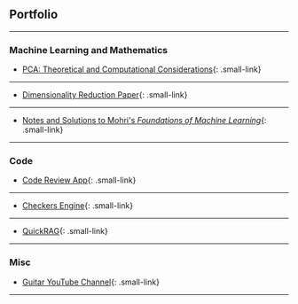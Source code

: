 <style>
    /* Define a class to style the smaller links */
    .small-link {
        font-size: 80%; /* You can adjust the percentage as needed */
    }
</style>


## Portfolio

---

### Machine Learning and Mathematics
- [PCA: Theoretical and Computational Considerations](/pdf/PCA_Analysis_Paper.pdf){: .small-link}
---

- [Dimensionality Reduction Paper](/project_pages/REU_page){: .small-link}
---

- [Notes and Solutions to Mohri's *Foundations of Machine Learning*](/pdf/Published_Mohri_Notes.pdf){: .small-link} <!-- <img src="images/dummy_thumbnail.jpg?raw=true"/> -->
---


### Code

- [Code Review App](https://github.com/lucas-tucker/greptile_app){: .small-link}
---

- [Checkers Engine](https://github.com/lucas-tucker/Checkers-Engine){: .small-link}
---

- [QuickRAG](https://github.com/lucas-tucker/QuickRAG){: .small-link}
---

### Misc

- [Guitar YouTube Channel](https://www.youtube.com/channel/UCt09JUmh4oMOzcaV8VFyyoQ){: .small-link}
---


